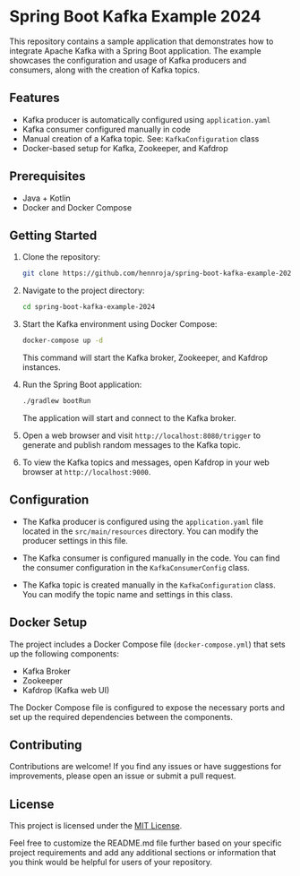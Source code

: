 # Spring Boot Kafka Example 2024

This repository contains a sample application that demonstrates how to integrate Apache Kafka with a Spring Boot application. The example showcases the configuration and usage of Kafka producers and consumers, along with the creation of Kafka topics.

## Features

- Kafka producer is automatically configured using `application.yaml`
- Kafka consumer configured manually in code
- Manual creation of a Kafka topic. See: `KafkaConfiguration` class
- Docker-based setup for Kafka, Zookeeper, and Kafdrop

## Prerequisites

- Java + Kotlin
- Docker and Docker Compose

## Getting Started

1. Clone the repository:

   ```bash
   git clone https://github.com/hennroja/spring-boot-kafka-example-2024.git
   ```

2. Navigate to the project directory:

   ```bash
   cd spring-boot-kafka-example-2024
   ```

3. Start the Kafka environment using Docker Compose:

   ```bash
   docker-compose up -d
   ```

   This command will start the Kafka broker, Zookeeper, and Kafdrop instances.

4. Run the Spring Boot application:

   ```bash
   ./gradlew bootRun
   ```

   The application will start and connect to the Kafka broker.

5. Open a web browser and visit `http://localhost:8080/trigger` to generate and publish random messages to the Kafka topic.

6. To view the Kafka topics and messages, open Kafdrop in your web browser at `http://localhost:9000`.

## Configuration

- The Kafka producer is configured using the `application.yaml` file located in the `src/main/resources` directory. You can modify the producer settings in this file.

- The Kafka consumer is configured manually in the code. You can find the consumer configuration in the `KafkaConsumerConfig` class.

- The Kafka topic is created manually in the `KafkaConfiguration` class. You can modify the topic name and settings in this class.

## Docker Setup

The project includes a Docker Compose file (`docker-compose.yml`) that sets up the following components:

- Kafka Broker
- Zookeeper
- Kafdrop (Kafka web UI)

The Docker Compose file is configured to expose the necessary ports and set up the required dependencies between the components.

## Contributing

Contributions are welcome! If you find any issues or have suggestions for improvements, please open an issue or submit a pull request.

## License

This project is licensed under the [MIT License](LICENSE).

Feel free to customize the README.md file further based on your specific project requirements and add any additional sections or information that you think would be helpful for users of your repository.
